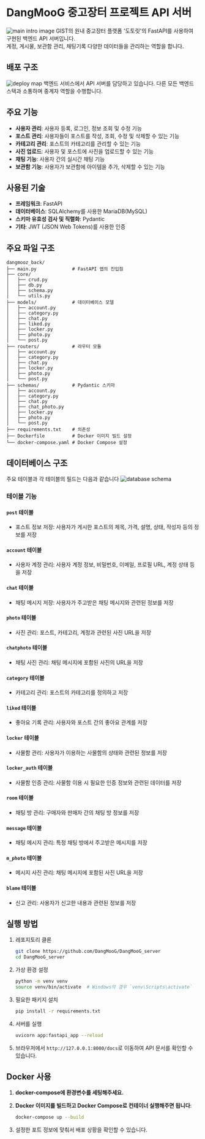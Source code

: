 # DangMooG 중고장터 프로젝트 API 서버
![main intro image](./readme_img/main.png)
GIST의 원내 중고장터 플랫폼 '도토릿'의 FastAPI를 사용하여 구현된 백엔드 API 서버입니다. 
<br> 계정, 게시물, 보관함 관리, 채팅기록 다양한 데이터들을 관리하는 역할을 합니다.

## 배포 구조
![deploy map](./readme_img/architecture.png)
백엔드 서비스에서 API 서버를 담당하고 있습니다. 다른 모든 백엔드 스택과 소통하며 중계자 역할을 수행합니다.

## 주요 기능
- **사용자 관리**: 사용자 등록, 로그인, 정보 조회 및 수정 기능
- **포스트 관리**: 사용자들이 포스트를 작성, 조회, 수정 및 삭제할 수 있는 기능
- **카테고리 관리**: 포스트의 카테고리를 관리할 수 있는 기능
- **사진 업로드**: 사용자 및 포스트에 사진을 업로드할 수 있는 기능
- **채팅 기능**: 사용자 간의 실시간 채팅 기능
- **보관함 기능**: 사용자가 보관함에 아이템을 추가, 삭제할 수 있는 기능

## 사용된 기술
- **프레임워크**: FastAPI
- **데이터베이스**: SQLAlchemy를 사용한 MariaDB(MySQL)
- **스키마 유효성 검사 및 직렬화**: Pydantic
- **기타**: JWT (JSON Web Tokens)를 사용한 인증

## 주요 파일 구조
```
dangmooz_back/
├── main.py             # FastAPI 앱의 진입점
├── core/
│   ├── crud.py
│   ├── db.py
│   ├── schema.py
│   └── utils.py
├── models/             # 데이터베이스 모델
│   ├── account.py
│   ├── category.py
│   ├── chat.py
│   ├── liked.py
│   ├── locker.py
│   ├── photo.py
│   └── post.py
├── routers/            # 라우터 모듈
│   ├── account.py
│   ├── category.py
│   ├── chat.py
│   ├── locker.py
│   ├── photo.py
│   └── post.py
├── schemas/            # Pydantic 스키마
│   ├── account.py
│   ├── category.py
│   ├── chat.py
│   ├── chat_photo.py
│   ├── locker.py
│   ├── photo.py
│   └── post.py
├── requirements.txt    # 의존성
├── Dockerfile          # Docker 이미지 빌드 설정
└── docker-compose.yaml # Docker Compose 설정
```

## 데이터베이스 구조
주요 테이블과 각 테이블의 필드는 다음과 같습니다
![database schema](./readme_img/db_schema.png)

### 테이블 기능

#### `post` 테이블
- 포스트 정보 저장: 사용자가 게시한 포스트의 제목, 가격, 설명, 상태, 작성자 등의 정보를 저장

#### `account` 테이블
- 사용자 계정 관리: 사용자 계정 정보, 비밀번호, 이메일, 프로필 URL, 계정 상태 등을 저장

#### `chat` 테이블
- 채팅 메시지 저장: 사용자가 주고받은 채팅 메시지와 관련된 정보를 저장

#### `photo` 테이블
- 사진 관리: 포스트, 카테고리, 계정과 관련된 사진 URL을 저장

#### `chatphoto` 테이블
- 채팅 사진 관리: 채팅 메시지에 포함된 사진의 URL을 저장

#### `category` 테이블
- 카테고리 관리: 포스트의 카테고리를 정의하고 저장

#### `liked` 테이블
- 좋아요 기록 관리: 사용자와 포스트 간의 좋아요 관계를 저장

#### `locker` 테이블
- 사물함 관리: 사용자가 이용하는 사물함의 상태와 관련된 정보를 저장

#### `locker_auth` 테이블
- 사물함 인증 관리: 사물함 이용 시 필요한 인증 정보와 관련된 데이터를 저장

#### `room` 테이블
- 채팅 방 관리: 구매자와 판매자 간의 채팅 방 정보를 저장

#### `message` 테이블
- 채팅 메시지 관리: 특정 채팅 방에서 주고받은 메시지를 저장

#### `m_photo` 테이블
- 메시지 사진 관리: 채팅 메시지에 포함된 사진 URL을 저장

#### `blame` 테이블
- 신고 관리: 사용자가 신고한 내용과 관련된 정보를 저장


## 실행 방법

1. 레포지토리 클론
    ```bash
    git clone https://github.com/DangMooG/DangMooG_server
    cd DangMooG_server
    ```

2. 가상 환경 설정
    ```bash
    python -m venv venv
    source venv/bin/activate  # Windows의 경우 `venv\Scripts\activate`
    ```

3. 필요한 패키지 설치
    ```bash
    pip install -r requirements.txt
    ```

4. 서버를 실행
    ```bash
    uvicorn app:fastapi_app --reload
    ```

5. 브라우저에서 `http://127.0.0.1:8000/docs`로 이동하여 API 문서를 확인할 수 있습니다.

## Docker 사용

1. **docker-compose에 환경변수를 세팅해주세요.**


2. **Docker 이미지를 빌드하고 Docker Compose로 컨테이너 실행해주면 됩니다**:
   ```bash
   docker-compose up --build
   ```
3. 설정한 포트 정보에 맞춰서 배포 상황을 확인할 수 있습니다.

